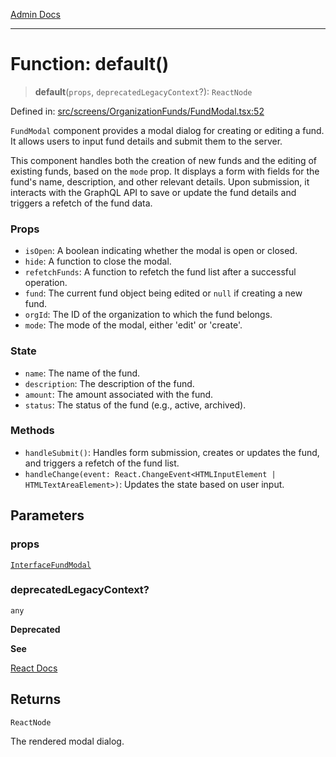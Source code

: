 [Admin Docs](/)

***

# Function: default()

> **default**(`props`, `deprecatedLegacyContext`?): `ReactNode`

Defined in: [src/screens/OrganizationFunds/FundModal.tsx:52](https://github.com/gautam-divyanshu/talawa-admin/blob/69cd9f147d3701d1db7821366b2c564d1fb49f77/src/screens/OrganizationFunds/FundModal.tsx#L52)

`FundModal` component provides a modal dialog for creating or editing a fund.
It allows users to input fund details and submit them to the server.

This component handles both the creation of new funds and the editing of existing funds,
based on the `mode` prop. It displays a form with fields for the fund's name, description,
and other relevant details. Upon submission, it interacts with the GraphQL API to save
or update the fund details and triggers a refetch of the fund data.

### Props
- `isOpen`: A boolean indicating whether the modal is open or closed.
- `hide`: A function to close the modal.
- `refetchFunds`: A function to refetch the fund list after a successful operation.
- `fund`: The current fund object being edited or `null` if creating a new fund.
- `orgId`: The ID of the organization to which the fund belongs.
- `mode`: The mode of the modal, either 'edit' or 'create'.

### State
- `name`: The name of the fund.
- `description`: The description of the fund.
- `amount`: The amount associated with the fund.
- `status`: The status of the fund (e.g., active, archived).

### Methods
- `handleSubmit()`: Handles form submission, creates or updates the fund, and triggers a refetch of the fund list.
- `handleChange(event: React.ChangeEvent<HTMLInputElement | HTMLTextAreaElement>)`: Updates the state based on user input.

## Parameters

### props

[`InterfaceFundModal`](../interfaces/InterfaceFundModal.md)

### deprecatedLegacyContext?

`any`

**Deprecated**

**See**

[React Docs](https://legacy.reactjs.org/docs/legacy-context.html#referencing-context-in-lifecycle-methods)

## Returns

`ReactNode`

The rendered modal dialog.
